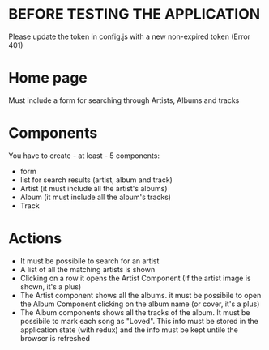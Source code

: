 # BEFORE TESTING THE APPLICATION

Please update the token in config.js with a new non-expired token (Error 401)

# Home page

Must include a form for searching through Artists, Albums and tracks

# Components

You have to create - at least - 5 components:

* form 
* list for search results (artist, album and track)
* Artist (it must include all the artist's albums)
* Album (it must include all the album's tracks)
* Track

# Actions

* It must be possibile to search for an artist
* A list of all the matching artists is shown
* Clicking on a row it opens the Artist Component (If the artist image is shown, it's a plus)
* The Artist component shows all the albums. it must be possibile to open the Album Component clicking on the album name (or cover, it's a plus)
* The Album components shows all the tracks of the album. It must be possibile to mark each song as "Loved". This info must be stored in the application state (with redux) and the info must be kept untile the browser is refreshed



 
